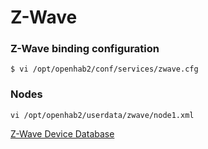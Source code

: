 # Z-Wave

### Z-Wave binding configuration
~~~
$ vi /opt/openhab2/conf/services/zwave.cfg
~~~

### Nodes
~~~
vi /opt/openhab2/userdata/zwave/node1.xml
~~~

[Z-Wave Device Database](http://www.cd-jackson.com/index.php/zwave/zwave-device-database)